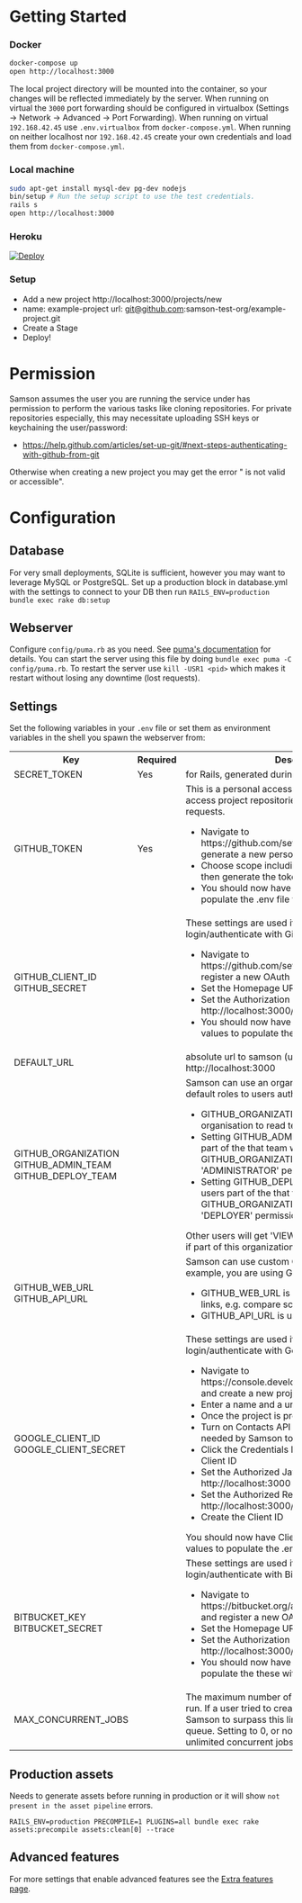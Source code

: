 # Getting Started

### Docker

```bash
docker-compose up
open http://localhost:3000
```

The local project directory will be mounted into the container, so your changes will be reflected immediately by the server.
When running on virtual the `3000` port forwarding should be configured in virtualbox (Settings -> Network -> Advanced -> Port Forwarding).
When running on virtual `192.168.42.45` use `.env.virtualbox` from `docker-compose.yml`.
When running on neither localhost nor `192.168.42.45` create your own credentials and load them from `docker-compose.yml`.

### Local machine
```bash
sudo apt-get install mysql-dev pg-dev nodejs
bin/setup # Run the setup script to use the test credentials.
rails s
open http://localhost:3000
```

### Heroku

[![Deploy](https://www.herokucdn.com/deploy/button.svg)](https://heroku.com/deploy?template=https://github.com/zendesk/samson)

### Setup
 - Add a new project http://localhost:3000/projects/new
 - name: example-project url: git@github.com:samson-test-org/example-project.git
 - Create a Stage
 - Deploy!

# Permission

Samson assumes the user you are running the service under has permission to perform the various tasks like
cloning repositories. For private repositories especially, this may necessitate uploading SSH keys or keychaining the user/password:
* https://help.github.com/articles/set-up-git/#next-steps-authenticating-with-github-from-git

Otherwise when creating a new project you may get the error "<Repository URL> is not valid or accessible".

# Configuration

## Database

For very small deployments, SQLite is sufficient, however you may want to leverage MySQL or PostgreSQL.
Set up a production block in database.yml with the settings to connect to your DB then run `RAILS_ENV=production bundle exec rake db:setup`

## Webserver

Configure `config/puma.rb` as you need. See [puma's documentation](https://github.com/puma/puma/) for details.
You can start the server using this file by doing `bundle exec puma -C config/puma.rb`.
To restart the server use `kill -USR1 <pid>` which makes it restart without losing any downtime (lost requests).

## Settings

Set the following variables in your `.env` file or set them as environment variables in the shell you spawn the webserver from:

<table>
  <tbody>
    <tr><th>Key</th><th>Required</th><th>Description</th></tr>
    <tr>
      <td>SECRET_TOKEN</td>
      <td>Yes</td>
      <td>for Rails, generated during `bin/setup`</td>
    </tr>
    <tr>
      <td>GITHUB_TOKEN</td>
      <td>Yes</td>
      <td>This is a personal access token that Samson uses to access project repositories, commits, files and pull requests.
          <ul>
            <li> Navigate to https://github.com/settings/tokens/new to generate a new personal access token</li>
            <li> Choose scope including repo, read:org, user and then generate the token</li>
            <li> You should now have a personal access token to populate the .env file with</li>
          </ul>
      </td>
    </tr>
    <tr>
      <td>GITHUB_CLIENT_ID<BR>GITHUB_SECRET</td>
      <td></td>
      <td>
        These settings are used if you want to allow users to login/authenticate with Github OAuth
        <ul>
          <li> Navigate to https://github.com/settings/applications/new and register a new OAuth application</li>
          <li> Set the Homepage URL to http://localhost:3000</li>
          <li> Set the Authorization callback URL to http://localhost:3000/auth/github/callback</li>
          <li> You should now have Client ID and Client Secret values to populate the these with</li>
        </ul>
      </td>
    </tr>
    <tr>
      <td>DEFAULT_URL</td>
      <td></td>
      <td>absolute url to samson (used by the mailer), e.g. http://localhost:3000</td>
    </tr>
    <tr>
      <td>GITHUB_ORGANIZATION<BR>GITHUB_ADMIN_TEAM<BR>GITHUB_DEPLOY_TEAM</td>
      <td></td>
      <td>Samson can use an organisation's teams to provide default roles to users authenticating with GitHub.
        <ul>
          <li>GITHUB_ORGANIZATION is the name of the organisation to read teams from, e.g. zendesk</li>
          <li>Setting GITHUB_ADMIN_TEAM will allow any users part of the that team within the GITHUB_ORGANIZATION organization to have 'ADMINISTRATOR' permissions.</li>
          <li>Setting GITHUB_DEPLOY_TEAM will allow any users part of the that team within the GITHUB_ORGANIZATION organization to have 'DEPLOYER' permissions.</li>
        </ul>
        Other users will get 'VIEWER' permissions by default if part of this organization.
      </td>
    </tr>
    <tr>
      <td>GITHUB_WEB_URL<BR>GITHUB_API_URL</td>
      <td></td>
      <td>Samson can use custom GitHub endpoints if, for example, you are using GitHub enterprise.
        <ul>
          <li>GITHUB_WEB_URL is used for GitHub interface links, e.g. compare screens, OAuth authorization</li>
          <li>GITHUB_API_URL is used for GitHub API access</li>
        </ul>
      </td>
    </tr>
    <tr>
      <td>GOOGLE_CLIENT_ID<BR>GOOGLE_CLIENT_SECRET</td>
      <td></td>
      <td>
        These settings are used if you want to allow users to login/authenticate with Google OAuth
        <ul>
          <li>Navigate to https://console.developers.google.com/project and create a new project</li>
          <li>Enter a name and a unique project id</li>
          <li>Once the project is provisioned, click APIs & auth</li>
          <li>Turn on Contacts API and Google+ API (they are needed by Samson to get email and avatar)</li>
          <li>Click the Credentials link and then create a new Client ID</li>
          <li>Set the Authorized JavaScript Origins to http://localhost:3000</li>
          <li>Set the Authorized Redirect URI to http://localhost:3000/auth/google/callback</li>
          <li>Create the Client ID</li>
        </ul>
        You should now have Client ID and Client secret values to populate the .env file with
      </td>
    </tr>
    <tr>
      <td>BITBUCKET_KEY<BR>BITBUCKET_SECRET</td>
      <td></td>
      <td>
        These settings are used if you want to allow users to login/authenticate with Bitbucket OAuth
        <ul>
          <li> Navigate to https://bitbucket.org/account/user/{username}/api and register a new OAuth customer</li>
          <li> Set the Homepage URL to http://localhost:3000</li>
          <li> Set the Authorization callback URL to http://localhost:3000/auth/bitbucket/callback</li>
          <li> You should now have Key and Secret values to populate the these with</li>
        </ul>
      </td>
    </tr>
    <tr>
      <td>MAX_CONCURRENT_JOBS</td>
      <td></td>
      <td>The maximum number of concurrent jobs Samson will run. If a user tried to create a deployment that cause Samson to surpass this limit it will be added to a queue. Setting to 0, or not including all will allow unlimited concurrent jobs</td>
    </tr>
  </tbody>
</table>

## Production assets

Needs to generate assets before running in production or it will show `not present in the asset pipeline` errors.

`RAILS_ENV=production PRECOMPILE=1 PLUGINS=all bundle exec rake assets:precompile assets:clean[0] --trace`

## Advanced features

For more settings that enable advanced features see the [Extra features page](extra_features.md).
